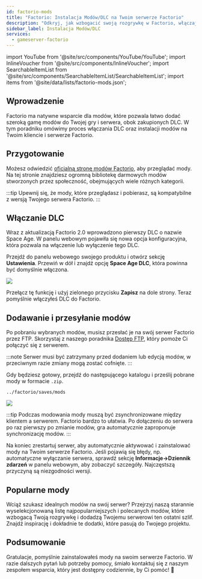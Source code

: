 ```yaml
---
id: factorio-mods
title: "Factorio: Instalacja Modów/DLC na Twoim serwerze Factorio"
description: "Odkryj, jak wzbogacić swoją rozgrywkę w Factorio, włączając DLC i dodając mody dla spersonalizowanego doświadczenia → Dowiedz się więcej już teraz"
sidebar_label: Instalacja Modów/DLC
services:
  - gameserver-factorio
---
```


import YouTube from '@site/src/components/YouTube/YouTube';
import InlineVoucher from '@site/src/components/InlineVoucher';
import SearchableItemList from '@site/src/components/SearchableItemList/SearchableItemList';
import items from '@site/data/lists/factorio-mods.json';

## Wprowadzenie

Factorio ma natywne wsparcie dla modów, które pozwala łatwo dodać szeroką gamę modów do Twojej gry i serwera, obok zakupionych DLC. W tym poradniku omówimy proces włączania DLC oraz instalacji modów na Twoim kliencie i serwerze Factorio.

<InlineVoucher />

## Przygotowanie

Możesz odwiedzić [oficjalną stronę modów Factorio](https://mods.factorio.com/), aby przeglądać mody. Na tej stronie znajdziesz ogromną bibliotekę darmowych modów stworzonych przez społeczność, obejmujących wiele różnych kategorii.

:::tip
Upewnij się, że mody, które przeglądasz i pobierasz, są kompatybilne z wersją Twojego serwera Factorio.
:::

## Włączanie DLC

Wraz z aktualizacją Factorio 2.0 wprowadzono pierwszy DLC o nazwie Space Age. W panelu webowym pojawiła się nowa opcja konfiguracyjna, która pozwala na włączenie lub wyłączenie tego DLC.

<YouTube videoId="i9CuAsCxUsk" imageSrc="https://screensaver01.zap-hosting.com/index.php/s/BRa5saY3L76xe5F/preview" title="Aktywacja Factorio Space Age DLC" description="Wolisz zobaczyć wszystko w akcji, żeby lepiej zrozumieć? Mamy to! Zanurz się w naszym wideo, które wszystko Ci wyjaśni. Niezależnie czy się spieszysz, czy wolisz chłonąć informacje w najbardziej angażujący sposób!"/>

Przejdź do panelu webowego swojego produktu i otwórz sekcję **Ustawienia**. Przewiń w dół i znajdź opcję **Space Age DLC**, która powinna być domyślnie włączona.

![](https://screensaver01.zap-hosting.com/index.php/s/T5G5GrEzwoxM3Xk/preview)

Przełącz tę funkcję i użyj zielonego przycisku **Zapisz** na dole strony. Teraz pomyślnie włączyłeś DLC do Factorio.

## Dodawanie i przesyłanie modów

Po pobraniu wybranych modów, musisz przesłać je na swój serwer Factorio przez FTP. Skorzystaj z naszego poradnika [Dostęp FTP](gameserver-ftpaccess.md), który pomoże Ci połączyć się z serwerem.

:::note
Serwer musi być zatrzymany przed dodaniem lub edycją modów, w przeciwnym razie zmiany mogą zostać cofnięte.
:::

Gdy będziesz gotowy, przejdź do następującego katalogu i prześlij pobrane mody w formacie `.zip`.

```
../factorio/saves/mods
```

![](https://screensaver01.zap-hosting.com/index.php/s/APFEnmg29jBCFKn/preview)

:::tip
Podczas modowania mody muszą być zsynchronizowane między klientem a serwerem. Factorio bardzo to ułatwia. Po dołączeniu do serwera po raz pierwszy po zmianie modów, gra automatycznie zaproponuje synchronizację modów.
:::

Na koniec zrestartuj serwer, aby automatycznie aktywować i zainstalować mody na Twoim serwerze Factorio. Jeśli pojawią się błędy, np. automatyczne wyłączanie serwera, sprawdź sekcję **Informacje->Dziennik zdarzeń** w panelu webowym, aby zobaczyć szczegóły. Najczęstszą przyczyną są niezgodności wersji.

## Popularne mody

Wciąż szukasz idealnych modów na swój serwer? Przejrzyj naszą starannie wyselekcjonowaną listę najpopularniejszych i polecanych modów, które wzbogacą Twoją rozgrywkę i dodadzą Twojemu serwerowi ten ostatni szlif. Znajdź inspirację i dokładnie te dodatki, które pasują do Twojego projektu.

<SearchableItemList items={items} />

## Podsumowanie

Gratulacje, pomyślnie zainstalowałeś mody na swoim serwerze Factorio. W razie dalszych pytań lub potrzeby pomocy, śmiało kontaktuj się z naszym zespołem wsparcia, który jest dostępny codziennie, by Ci pomóc! 🙂

<InlineVoucher />